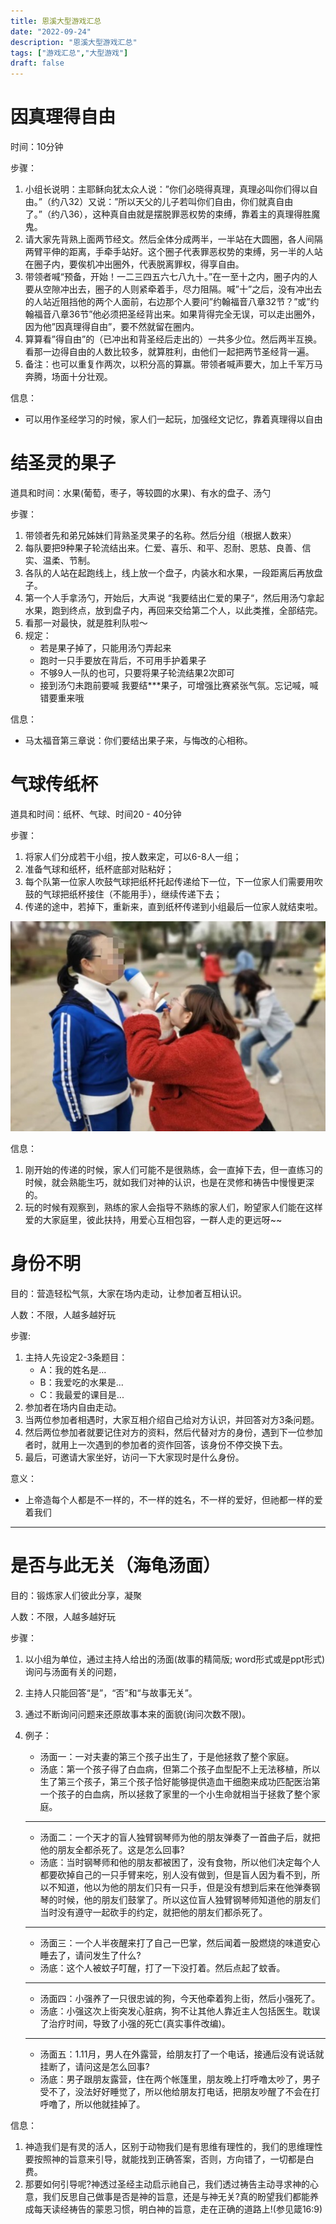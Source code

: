 ```yaml
---
title: 恩溪大型游戏汇总
date: "2022-09-24"
description: "恩溪大型游戏汇总"
tags: ["游戏汇总","大型游戏"]
draft: false
---
```


# 因真理得自由

时间：10分钟

步骤：
1. 小组长说明：主耶稣向犹太众人说：”你们必晓得真理，真理必叫你们得以自由。”（约八32）又说：”所以天父的儿子若叫你们自由，你们就真自由了。”（约八36），这种真自由就是摆脱罪恶权势的束缚，靠着主的真理得胜魔鬼。
2. 请大家先背熟上面两节经文。然后全体分成两半，一半站在大圆圈，各人间隔两臂平伸的距离，手牵手站好。这个圈子代表罪恶权势的束缚，另一半的人站在圈子内，要俟机冲出圈外，代表脱离罪权，得享自由。
3. 带领者喊“预备，开始！一二三四五六七八九十。”在一至十之内，圈子内的人要从空隙冲出去，圈子的人则紧牵着手，尽力阻隔。喊”十”之后，没有冲出去的人站近阻挡他的两个人面前，右边那个人要问”约翰福音八章32节？”或”约翰福音八章36节”他必须把圣经背出来。如果背得完全无误，可以走出圈外，因为他”因真理得自由”，要不然就留在圈内。
4. 算算看”得自由”的（已冲出和背圣经后走出的）一共多少位。然后两半互换。看那一边得自由的人数比较多，就算胜利，由他们一起把两节圣经背一遍。
5. 备注：也可以重复作两次，以积分高的算赢。带领者喊声要大，加上千军万马奔腾，场面十分壮观。

信息：
- 可以用作圣经学习的时候，家人们一起玩，加强经文记忆，靠着真理得以自由


# 结圣灵的果子
道具和时间：水果(葡萄，枣子，等较圆的水果)、有水的盘子、汤勺

步骤：
1. 带领者先和弟兄姊妹们背熟圣灵果子的名称。然后分组（根据人数来）
2. 每队要把9种果子轮流结出来。仁爱、喜乐、和平、忍耐、恩慈、良善、信实、温柔、节制。
3. 各队的人站在起跑线上，线上放一个盘子，内装水和水果，一段距离后再放盘子。
4. 第一个人手拿汤勺，开始后，大声说 “我要结出仁爱的果子“，然后用汤勺拿起水果，跑到终点，放到盘子内，再回来交给第二个人，以此类推，全部结完。
5. 看那一对最快，就是胜利队啦～
6. 规定：
    - 若是果子掉了，只能用汤勺弄起来
    - 跑时一只手要放在背后，不可用手护着果子
    - 不够9人一队的也可，只要将果子轮流结果2次即可
    - 接到汤勺未跑前要喊 我要结***果子，可增强比赛紧张气氛。忘记喊，喊错要重来哦

信息： 
- 马太福音第三章说：你们要结出果子来，与悔改的心相称。

# 气球传纸杯
道具和时间：纸杯、气球、时间20 - 40分钟

步骤：
1. 将家人们分成若干小组，按人数来定，可以6-8人一组；
2. 准备气球和纸杯，纸杯底部对贴粘好；
3. 每个队第一位家人吹鼓气球把纸杯托起传递给下一位，下一位家人们需要用吹鼓的气球把纸杯接住（不能用手），继续传递下去；
4. 传递的途中，若掉下，重新来，直到纸杯传递到小组最后一位家人就结束啦。

![气球传纸杯](./image/气球传纸杯.jpg)


信息：
1. 刚开始的传递的时候，家人们可能不是很熟练，会一直掉下去，但一直练习的时候，就会熟能生巧，就如我们对神的认识，也是在灵修和祷告中慢慢更深的。
2. 玩的时候有观察到，熟练的家人会指导不熟练的家人们，盼望家人们能在这样爱的大家庭里，彼此扶持，用爱心互相包容，一群人走的更远呀~~
   
# 身份不明
目的：营造轻松气氛，大家在场内走动，让参加者互相认识。

人数：不限，人越多越好玩

步骤:
1. 主持人先设定2-3条题目：
	 - A：我的姓名是...
	 - B：我爱吃的水果是...
	 - C：我最爱的课目是...
2. 参加者在场内自由走动。 
3. 当两位参加者相遇时，大家互相介绍自己给对方认识，并回答对方3条问题。 
4. 然后两位参加者就要记住对方的资料，然后代替对方的身份，遇到下一位参加者时，就用上一次遇到的参加者的资作回答，该身份不停交换下去。 
5. 最后，可邀请大家坐好，访问一下大家现时是什么身份。

意义：
- 上帝造每个人都是不一样的，不一样的姓名，不一样的爱好，但祂都一样的爱着我们

----------------------------------------------------------------

# 是否与此无关（海龟汤面）
目的：锻炼家人们彼此分享，凝聚

人数：不限，人越多越好玩

步骤：
1. 以小组为单位，通过主持人给出的汤面(故事的精简版; word形式或是ppt形式)询问与汤面有关的问题，
2. 主持人只能回答“是”，“否”和“与故事无关”。
3. 通过不断询问问题来还原故事本来的面貌(询问次数不限)。
4. 例子：
   - 汤面一：一对夫妻的第三个孩子出生了，于是他拯救了整个家庭。
   - 汤底：第一个孩子得了白血病，但第二个孩子血型配不上无法移植，所以生了第三个孩子，第三个孩子恰好能够提供造血干细胞来成功匹配医治第一个孩子的白血病，所以拯救了家里的一个小生命就相当于拯救了整个家庭。

	----------------------------------------------------------------

   - 汤面二：一个天才的盲人独臂钢琴师为他的朋友弹奏了一首曲子后，就把他的朋友全都杀死了。这是怎么回事?
   - 汤底：当时钢琴师和他的朋友都被困了，没有食物，所以他们决定每个人都要砍掉自己的一只手臂来吃，别人没有做到，但是盲人因为看不到，所以不知道，他以为他的朋友们只有一只手，但是没有想到后来在他弹奏钢琴的时候，他的朋友们鼓掌了。所以这位盲人独臂钢琴师知道他的朋友们当时没有遵守一起砍手的约定，就把他的朋友们都杀死了。

	----------------------------------------------------------------
   - 汤面三：一个人半夜醒来打了自己一巴掌，然后闻着一股燃烧的味道安心睡去了，请问发生了什么?
   - 汤底：这个人被蚊子叮醒，打了一下没打着。然后点起了蚊香。

	----------------------------------------------------------------
	 - 汤面四：小强养了一只很忠诚的狗，今天他牵着狗上街，然后小强死了。
	 - 汤底：小强这次上街突发心脏病，狗不让其他人靠近主人包括医生。耽误了治疗时间，导致了小强的死亡(真实事件改编)。

	----------------------------------------------------------------
	 - 汤面五：1.11月，男人在外露营，给朋友打了一个电话，接通后没有说话就挂断了，请问这是怎么回事?
	 - 汤底：男子跟朋友露营，住在两个帐篷里，朋友晚上打呼噜太吵了，男子受不了，没法好好睡觉了，所以他给朋友打电话，把朋友吵醒了不会在打呼噜了，所以他就挂掉了。

信息：
1. 神造我们是有灵的活人，区别于动物我们是有思维有理性的，我们的思维理性要按照神的旨意来引导，就能找到正确答案，否则，方向错了，一切都是白费。
2. 那要如何引导呢?神透过圣经主动启示祂自己，我们透过祷告主动寻求神的心意，我们反思自己做事是否是神的旨意，还是与神无关?真的盼望我们都能养成每天读经祷告的蒙恩习惯，明白神的旨意，走在正确的道路上!(参见箴16:9)
   